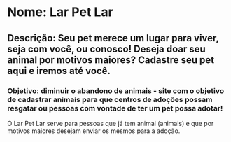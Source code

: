 # Nome: Lar Pet Lar

## Descrição: Seu pet merece um lugar para viver, seja com você, ou conosco! Deseja doar seu animal por motivos maiores? Cadastre seu pet aqui e iremos até você.

### Objetivo: diminuir o abandono de animais - site com o objetivo de cadastrar animais para que centros de adoções possam resgatar ou pessoas com vontade de ter um pet possa adotar!


O Lar Pet Lar serve para pessoas que já tem animal (animais) e que por motivos maiores desejam enviar os mesmos para a adoção.
